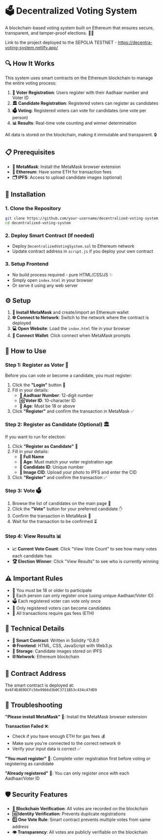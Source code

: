 # 🗳️ Decentralized Voting System

A blockchain-based voting system built on Ethereum that ensures secure, transparent, and tamper-proof elections. 🔐✨

Link to the project deployed to the SEPOLIA TESTNET - https://decentra-voting-system.netlify.app/

## 🔍 How It Works

This system uses smart contracts on the Ethereum blockchain to manage the entire voting process:

1. **👥 Voter Registration**: Users register with their Aadhaar number and Voter ID
2. **🏛️ Candidate Registration**: Registered voters can register as candidates
3. **🗳️ Voting**: Registered voters can vote for candidates (one vote per person)
4. **📊 Results**: Real-time vote counting and winner determination

All data is stored on the blockchain, making it immutable and transparent. 🔒

## 📋 Prerequisites

- **🦊 MetaMask**: Install the MetaMask browser extension
- **💎 Ethereum**: Have some ETH for transaction fees
- **🗂️ IPFS**: Access to upload candidate images (optional)

## 🚀 Installation

### 1. Clone the Repository
```bash
git clone https://github.com/your-username/decentralized-voting-system.git
cd decentralized-voting-system
```

### 2. Deploy Smart Contract (If needed)
- Deploy `DecentralizedVotingSystem.sol` to Ethereum network
- Update contract address in `script.js` if you deploy your own contract

### 3. Setup Frontend
- No build process required - pure HTML/CSS/JS ✨
- Simply open `index.html` in your browser
- Or serve it using any web server

## ⚙️ Setup

1. **🦊 Install MetaMask** and create/import an Ethereum wallet
2. **🌐 Connect to Network**: Switch to the network where the contract is deployed
3. **💻 Open Website**: Load the `index.html` file in your browser
4. **🔗 Connect Wallet**: Click connect when MetaMask prompts

## 📖 How to Use

### Step 1: Register as Voter 👥

Before you can vote or become a candidate, you must register:

1. Click the **"Login"** button 🔐
2. Fill in your details:
   - **📄 Aadhaar Number**: 12-digit number
   - **🆔 Voter ID**: 10-character ID
   - **🎂 Age**: Must be 18 or above
3. Click **"Register"** and confirm the transaction in MetaMask ✅

### Step 2: Register as Candidate (Optional) 🏛️

If you want to run for election:

1. Click **"Register as Candidate"** 🎯
2. Fill in your details:
   - **📝 Full Name**
   - **🎂 Age**: Must match your voter registration age
   - **🔢 Candidate ID**: Unique number
   - **📸 Image CID**: Upload your photo to IPFS and enter the CID
3. Click **"Register"** and confirm the transaction ✅

### Step 3: Vote 🗳️

1. Browse the list of candidates on the main page 👀
2. Click the **"Vote"** button for your preferred candidate ✋
3. Confirm the transaction in MetaMask 💎
4. Wait for the transaction to be confirmed ⏳

### Step 4: View Results 📊

- **📈 Current Vote Count**: Click "View Vote Count" to see how many votes each candidate has
- **🏆 Election Winner**: Click "View Results" to see who is currently winning

## ⚠️ Important Rules

- 🔞 You must be 18 or older to participate
- 🎯 Each person can only register once (using unique Aadhaar/Voter ID)
- 🗳️ Each registered voter can vote only once
- 👥 Only registered voters can become candidates
- 💸 All transactions require gas fees (ETH)

## 🔧 Technical Details

- **📜 Smart Contract**: Written in Solidity ^0.8.0
- **🌐 Frontend**: HTML, CSS, JavaScript with Web3.js
- **💾 Storage**: Candidate images stored on IPFS
- **⛓️ Network**: Ethereum blockchain

## 📍 Contract Address

The smart contract is deployed at: `0x6F4Ed69DCFc56e9966d3b0C3711B53c434c47dD9`

## 🚨 Troubleshooting

**"Please install MetaMask"** 🦊: Install the MetaMask browser extension

**Transaction Failed** ❌: 
- Check if you have enough ETH for gas fees 💰
- Make sure you're connected to the correct network 🌐
- Verify your input data is correct ✅

**"You must register"** 📝: Complete voter registration first before voting or registering as candidate

**"Already registered"** 🔄: You can only register once with each Aadhaar/Voter ID

## 🛡️ Security Features

- **🔗 Blockchain Verification**: All votes are recorded on the blockchain
- **🆔 Identity Verification**: Prevents duplicate registrations
- **1️⃣ One Vote Rule**: Smart contract prevents multiple votes from same address
- **👁️ Transparency**: All votes are publicly verifiable on the blockchain
